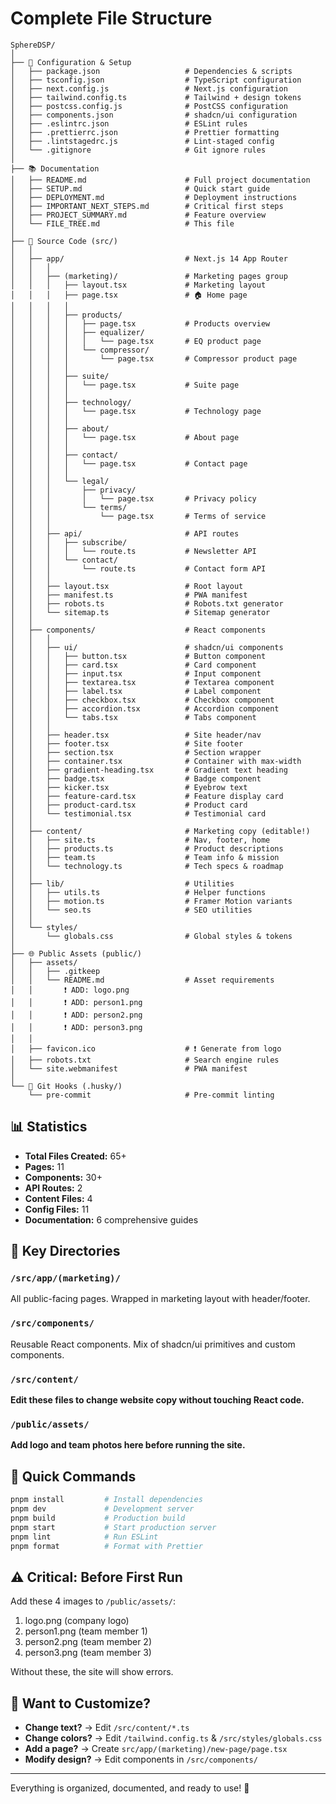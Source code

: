 # Complete File Structure

```
SphereDSP/
│
├── 📄 Configuration & Setup
│   ├── package.json                   # Dependencies & scripts
│   ├── tsconfig.json                  # TypeScript configuration
│   ├── next.config.js                 # Next.js configuration
│   ├── tailwind.config.ts             # Tailwind + design tokens
│   ├── postcss.config.js              # PostCSS configuration
│   ├── components.json                # shadcn/ui configuration
│   ├── .eslintrc.json                 # ESLint rules
│   ├── .prettierrc.json               # Prettier formatting
│   ├── .lintstagedrc.js               # Lint-staged config
│   └── .gitignore                     # Git ignore rules
│
├── 📚 Documentation
│   ├── README.md                      # Full project documentation
│   ├── SETUP.md                       # Quick start guide
│   ├── DEPLOYMENT.md                  # Deployment instructions
│   ├── IMPORTANT_NEXT_STEPS.md        # Critical first steps
│   ├── PROJECT_SUMMARY.md             # Feature overview
│   └── FILE_TREE.md                   # This file
│
├── 🎨 Source Code (src/)
│   │
│   ├── app/                           # Next.js 14 App Router
│   │   │
│   │   ├── (marketing)/               # Marketing pages group
│   │   │   ├── layout.tsx             # Marketing layout
│   │   │   ├── page.tsx               # 🏠 Home page
│   │   │   │
│   │   │   ├── products/
│   │   │   │   ├── page.tsx           # Products overview
│   │   │   │   ├── equalizer/
│   │   │   │   │   └── page.tsx       # EQ product page
│   │   │   │   └── compressor/
│   │   │   │       └── page.tsx       # Compressor product page
│   │   │   │
│   │   │   ├── suite/
│   │   │   │   └── page.tsx           # Suite page
│   │   │   │
│   │   │   ├── technology/
│   │   │   │   └── page.tsx           # Technology page
│   │   │   │
│   │   │   ├── about/
│   │   │   │   └── page.tsx           # About page
│   │   │   │
│   │   │   ├── contact/
│   │   │   │   └── page.tsx           # Contact page
│   │   │   │
│   │   │   └── legal/
│   │   │       ├── privacy/
│   │   │       │   └── page.tsx       # Privacy policy
│   │   │       └── terms/
│   │   │           └── page.tsx       # Terms of service
│   │   │
│   │   ├── api/                       # API routes
│   │   │   ├── subscribe/
│   │   │   │   └── route.ts           # Newsletter API
│   │   │   └── contact/
│   │   │       └── route.ts           # Contact form API
│   │   │
│   │   ├── layout.tsx                 # Root layout
│   │   ├── manifest.ts                # PWA manifest
│   │   ├── robots.ts                  # Robots.txt generator
│   │   └── sitemap.ts                 # Sitemap generator
│   │
│   ├── components/                    # React components
│   │   │
│   │   ├── ui/                        # shadcn/ui components
│   │   │   ├── button.tsx             # Button component
│   │   │   ├── card.tsx               # Card component
│   │   │   ├── input.tsx              # Input component
│   │   │   ├── textarea.tsx           # Textarea component
│   │   │   ├── label.tsx              # Label component
│   │   │   ├── checkbox.tsx           # Checkbox component
│   │   │   ├── accordion.tsx          # Accordion component
│   │   │   └── tabs.tsx               # Tabs component
│   │   │
│   │   ├── header.tsx                 # Site header/nav
│   │   ├── footer.tsx                 # Site footer
│   │   ├── section.tsx                # Section wrapper
│   │   ├── container.tsx              # Container with max-width
│   │   ├── gradient-heading.tsx       # Gradient text heading
│   │   ├── badge.tsx                  # Badge component
│   │   ├── kicker.tsx                 # Eyebrow text
│   │   ├── feature-card.tsx           # Feature display card
│   │   ├── product-card.tsx           # Product card
│   │   └── testimonial.tsx            # Testimonial card
│   │
│   ├── content/                       # Marketing copy (editable!)
│   │   ├── site.ts                    # Nav, footer, home
│   │   ├── products.ts                # Product descriptions
│   │   ├── team.ts                    # Team info & mission
│   │   └── technology.ts              # Tech specs & roadmap
│   │
│   ├── lib/                           # Utilities
│   │   ├── utils.ts                   # Helper functions
│   │   ├── motion.ts                  # Framer Motion variants
│   │   └── seo.ts                     # SEO utilities
│   │
│   └── styles/
│       └── globals.css                # Global styles & tokens
│
├── 🌐 Public Assets (public/)
│   ├── assets/
│   │   ├── .gitkeep
│   │   └── README.md                  # Asset requirements
│   │       ❗ ADD: logo.png
│   │       ❗ ADD: person1.png
│   │       ❗ ADD: person2.png
│   │       ❗ ADD: person3.png
│   │
│   ├── favicon.ico                    # ❗ Generate from logo
│   ├── robots.txt                     # Search engine rules
│   └── site.webmanifest               # PWA manifest
│
└── 🔧 Git Hooks (.husky/)
    └── pre-commit                     # Pre-commit linting

```

## 📊 Statistics

- **Total Files Created:** 65+
- **Pages:** 11
- **Components:** 30+
- **API Routes:** 2
- **Content Files:** 4
- **Config Files:** 11
- **Documentation:** 6 comprehensive guides

## 🎯 Key Directories

### `/src/app/(marketing)/`
All public-facing pages. Wrapped in marketing layout with header/footer.

### `/src/components/`
Reusable React components. Mix of shadcn/ui primitives and custom components.

### `/src/content/`
**Edit these files to change website copy without touching React code.**

### `/public/assets/`
**Add logo and team photos here before running the site.**

## 🚀 Quick Commands

```bash
pnpm install         # Install dependencies
pnpm dev             # Development server
pnpm build           # Production build
pnpm start           # Start production server
pnpm lint            # Run ESLint
pnpm format          # Format with Prettier
```

## ⚠️ Critical: Before First Run

Add these 4 images to `/public/assets/`:
1. logo.png (company logo)
2. person1.png (team member 1)
3. person2.png (team member 2)
4. person3.png (team member 3)

Without these, the site will show errors.

## 📝 Want to Customize?

- **Change text?** → Edit `/src/content/*.ts`
- **Change colors?** → Edit `/tailwind.config.ts` & `/src/styles/globals.css`
- **Add a page?** → Create `src/app/(marketing)/new-page/page.tsx`
- **Modify design?** → Edit components in `/src/components/`

---

Everything is organized, documented, and ready to use! 🎉

